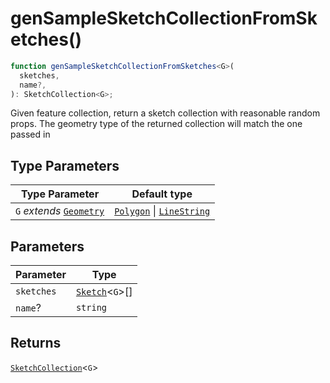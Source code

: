 # genSampleSketchCollectionFromSketches()

```ts
function genSampleSketchCollectionFromSketches<G>(
  sketches,
  name?,
): SketchCollection<G>;
```

Given feature collection, return a sketch collection with reasonable random props.
The geometry type of the returned collection will match the one passed in

## Type Parameters

| Type Parameter                                          | Default type                                                                         |
| ------------------------------------------------------- | ------------------------------------------------------------------------------------ |
| `G` _extends_ [`Geometry`](../type-aliases/Geometry.md) | [`Polygon`](../interfaces/Polygon.md) \| [`LineString`](../interfaces/LineString.md) |

## Parameters

| Parameter  | Type                                         |
| ---------- | -------------------------------------------- |
| `sketches` | [`Sketch`](../interfaces/Sketch.md)\<`G`\>[] |
| `name`?    | `string`                                     |

## Returns

[`SketchCollection`](../interfaces/SketchCollection.md)\<`G`\>
